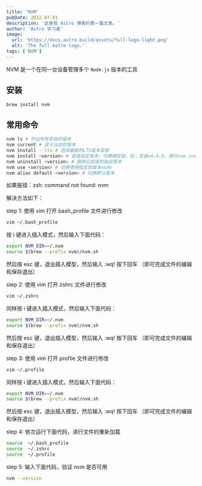 ```yaml
---
title: 'NVM'
pubDate: 2022-07-01
description: '这是我 Astro 博客的第一篇文章。'
author: 'Astro 学习者'
image:
  url: 'https://docs.astro.build/assets/full-logo-light.png'
  alt: 'The full Astro logo.'
tags: ['NVM']
---
```


NVM 是一个在同一台设备管理多个 `Node.js` 版本的工具

## 安装

```sh
brew install nvm
```

## 常用命令

```sh
nvm ls # 列出所有安装的版本
nvm current # 显示当前的版本
nvm install --lts # 选择最新的LTS版本安装
nvm install <version> # 安装指定版本，可模糊安装，如：安装v4.4.0，既可nvm install v4.4.0，又可nvm install 4.4
nvm uninstall <version> # 删除已安装的指定版本
nvm use <version> # 切换使用指定的版本node
nvm alias default <version> # 切换默认版本
```

如果报错：zsh: command not found: nvm

解决方法如下：

step 1: 使用 vim 打开.bash_profile 文件进行修改

```sh
vim ~/.bash_profile
```

按 i 键进入插入模式，然后输入下面代码：

```sh
export NVM_DIR=~/.nvm
source $(brew --prefix nvm)/nvm.sh
```

然后按 esc 键，退出插入模型，然后输入 :wq! 按下回车 （即可完成文件的编辑和保存退出）

step 2: 使用 vim 打开.zshrc 文件进行修改

```sh
vim ~/.zshrc
```

同样按 i 键进入插入模式，然后输入下面代码：

```sh
export NVM_DIR=~/.nvm
source $(brew --prefix nvm)/nvm.sh
```

然后按 esc 键，退出插入模型，然后输入 :wq! 按下回车 （即可完成文件的编辑和保存退出）

step 3: 使用 vim 打开.profile 文件进行修改

```sh
vim ~/.profile
```

同样按 i 键进入插入模式，然后输入下面代码：

```sh
export NVM_DIR=~/.nvm
source $(brew --prefix nvm)/nvm.sh
```

然后按 esc 键，退出插入模型，然后输入 :wq! 按下回车 （即可完成文件的编辑和保存退出）

step 4: 依次运行下面代码，进行文件的重新加载

```sh
source  ~/.bash_profile
source  ~/.zshrc
source  ~/.profile
```

step 5: 输入下面代码，验证 nvm 是否可用

```sh
nvm --version
```
